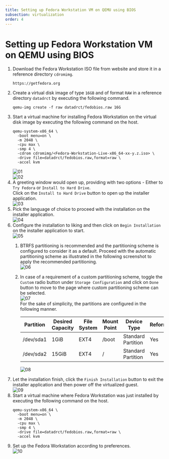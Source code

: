```yaml
---
title: Setting up Fedora Workstation VM on QEMU using BIOS  
subsection: virtualization  
order: 4  
---
```


# Setting up Fedora Workstation VM on QEMU using BIOS

1. Download the Fedora Workstation ISO file from website and store it in a reference directory `cdromimg`.  
   ```
   https://getfedora.org
   ```
2. Create a virtual disk image of type `16GB` and of format `RAW` in a reference directory `datadrct` by executing the following command.  
   ```
   qemu-img create -f raw datadrct/fedobios.raw 16G
   ```
3. Start a virtual machine for installing Fedora Workstation on the virtual disk image by executing the following command on the host.  
   ```
   qemu-system-x86_64 \
     -boot menu=on \
     -m 2048 \
     -cpu max \
     -smp 4 \
     -cdrom cdromimg/<Fedora-Workstation-Live-x86_64-xx-y.z.iso> \
     -drive file=datadrct/fedobios.raw,format=raw \
     -accel kvm
   ```
   ![01](https://user-images.githubusercontent.com/49605954/127779866-996b592d-ffdd-4ba4-bf5a-b5b8d777faf8.png)  
   ![02](https://user-images.githubusercontent.com/49605954/127779891-00e39b94-94c4-45cf-b40c-64d95149d154.png)  
4. A greeting window would open up, providing with two options - Either to `Try Fedora` or `Install to Hard Drive`.  
   Click on the `Install to Hard Drive` button to open up the installer application.  
   ![03](https://user-images.githubusercontent.com/49605954/127779998-9cce4f95-7b7f-488a-804d-b198830f9830.png)  
5. Pick the language of choice to proceed with the installation on the installer application.  
   ![04](https://user-images.githubusercontent.com/49605954/127780073-8cc948fe-048e-4796-ba0b-474711cd93d0.png)  
6. Configure the installation to liking and then click on `Begin Installation` on the installer application to start.  
   ![05](https://user-images.githubusercontent.com/49605954/127780144-bcf1788b-d223-49c3-b8d9-97500e57071c.png)  
   1. BTRFS partitioning is recommended and the partitioning scheme is configured to consider it as a default. Proceed with the automatic partitioning scheme as illustrated in the following screenshot to apply the recommended partitioning.  
      ![06](https://user-images.githubusercontent.com/49605954/127868344-a55eaf9d-ea90-4325-b37f-af00654996db.png)  
   2. In case of a requirement of a custom partitioning scheme, toggle the `Custom` radio button under `Storage Configuration` and click on `Done` button to move to the page where custom partitioning scheme can be selected.  
      ![07](https://user-images.githubusercontent.com/49605954/127868214-1bbb5687-b041-49d0-a3d4-5e42b300eed9.png)  
      For the sake of simplicity, the partitions are configured in the following manner.  
      
      | Partition | Desired Capacity | File System            | Mount Point | Device Type        | Reformat? | Encrypt? |
      |-----------|------------------|------------------------|-------------|--------------------|-----------|----------|
      | /dev/sda1 | 1GiB             | EXT4                   | /boot       | Standard Partition | Yes       | No       |
      | /dev/sda2 | 15GiB            | EXT4                   | /           | Standard Partition | Yes       | No       |
      
      ![08](https://user-images.githubusercontent.com/49605954/127868564-3bcadc38-58e9-442c-b0d6-e1a31d2dfc06.png)  
7. Let the installation finish, click the `Finish Installation` button to exit the installer application and then power off the virtualized guest.  
   ![09](https://user-images.githubusercontent.com/49605954/127864129-67d1884a-cdbc-4471-803f-97b43d4f03ac.png)  
8. Start a virtual machine where Fedora Workstation was just installed by executing the following command on the host.  
    ```
    qemu-system-x86_64 \
      -boot menu=on \
      -m 2048 \
      -cpu max \
      -smp 4 \
      -drive file=datadrct/fedobios.raw,format=raw \
      -accel kvm
    ```
9. Set up the Fedora Workstation according to preferences.  
    ![10](https://user-images.githubusercontent.com/49605954/127778478-84669816-87c4-4c39-a702-b07fd6f3f9c7.png)  
